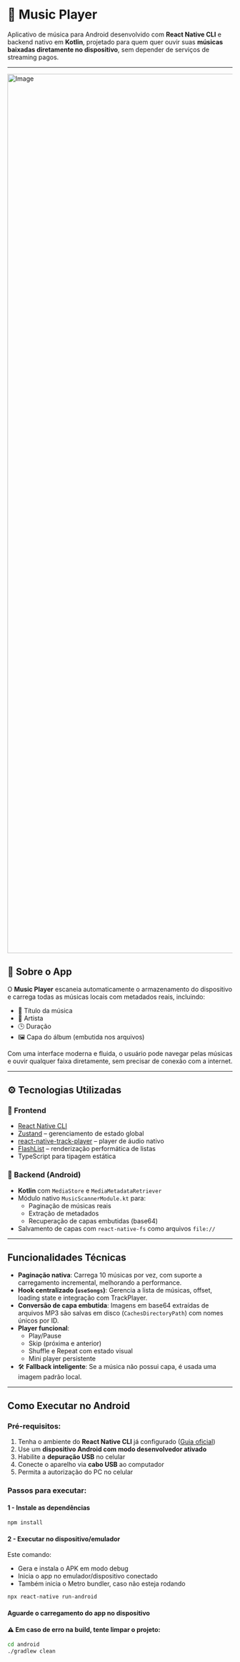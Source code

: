 # 🎵 Music Player

Aplicativo de música para Android desenvolvido com **React Native CLI** e backend nativo em **Kotlin**, projetado para quem quer ouvir suas **músicas baixadas diretamente no dispositivo**, sem depender de serviços de streaming pagos.

---

<img width="3500" height="1969" alt="Image" src="https://github.com/user-attachments/assets/b3b5d885-bfd8-4ae3-b8e8-d7d51a5ebdb4" />

## 📱 Sobre o App

O **Music Player** escaneia automaticamente o armazenamento do dispositivo e carrega todas as músicas locais com metadados reais, incluindo:

- 🎵 Título da música  
- 🎤 Artista  
- 🕒 Duração  
- 🖼️ Capa do álbum (embutida nos arquivos)

Com uma interface moderna e fluida, o usuário pode navegar pelas músicas e ouvir qualquer faixa diretamente, sem precisar de conexão com a internet.

---

## ⚙️ Tecnologias Utilizadas

### 🎯 Frontend
- [React Native CLI](https://reactnative.dev/)
- [Zustand](https://github.com/pmndrs/zustand) – gerenciamento de estado global
- [react-native-track-player](https://github.com/doublesymmetry/react-native-track-player) – player de áudio nativo
- [FlashList](https://shopify.github.io/flash-list/) – renderização performática de listas
- TypeScript para tipagem estática

### 🔧 Backend (Android)
- **Kotlin** com `MediaStore` e `MediaMetadataRetriever`
- Módulo nativo `MusicScannerModule.kt` para:
  - Paginação de músicas reais
  - Extração de metadados
  - Recuperação de capas embutidas (base64)
- Salvamento de capas com `react-native-fs` como arquivos `file://` 

---

## Funcionalidades Técnicas

- **Paginação nativa**: Carrega 10 músicas por vez, com suporte a carregamento incremental, melhorando a performance.
- **Hook centralizado (`useSongs`)**: Gerencia a lista de músicas, offset, loading state e integração com TrackPlayer.
- **Conversão de capa embutida**: Imagens em base64 extraídas de arquivos MP3 são salvas em disco (`CachesDirectoryPath`) com nomes únicos por ID.
- **Player funcional**:
  - Play/Pause
  - Skip (próxima e anterior)
  - Shuffle e Repeat com estado visual
  - Mini player persistente
- 🛠️ **Fallback inteligente**: Se a música não possui capa, é usada uma imagem padrão local.

---

## Como Executar no Android

### Pré-requisitos:

1. Tenha o ambiente do **React Native CLI** já configurado ([Guia oficial](https://reactnative.dev/docs/environment-setup))  
2. Use um **dispositivo Android com modo desenvolvedor ativado**  
3. Habilite a **depuração USB** no celular  
4. Conecte o aparelho via **cabo USB** ao computador  
5. Permita a autorização do PC no celular

### Passos para executar:

#### 1 - Instale as dependências
```bash
npm install
```
#### 2 - Executar no dispositivo/emulador
Este comando:
- Gera e instala o APK em modo debug
- Inicia o app no emulador/dispositivo conectado
- Também inicia o Metro bundler, caso não esteja rodando
```bash
npx react-native run-android
```
#### Aguarde o carregamento do app no dispositivo
#### ⚠️ Em caso de erro na build, tente limpar o projeto:
```bash
cd android
./gradlew clean
```

